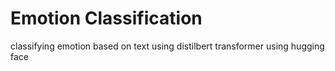 # Emotion Classification
classifying emotion based on text using distilbert transformer using hugging face
